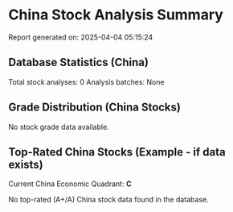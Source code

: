 # China Stock Analysis Summary

Report generated on: 2025-04-04 05:15:24

## Database Statistics (China)

Total stock analyses: 0
Analysis batches: None

## Grade Distribution (China Stocks)

No stock grade data available.

## Top-Rated China Stocks (Example - if data exists)

Current China Economic Quadrant: **C**

No top-rated (A+/A) China stock data found in the database.
